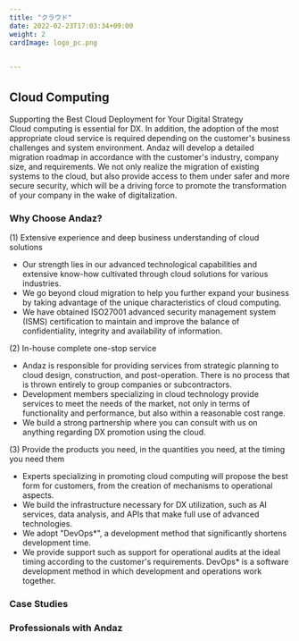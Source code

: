 ```yaml
---
title: "クラウド"
date: 2022-02-23T17:03:34+09:00
weight: 2
cardImage: logo_pc.png

 
---
```


##  Cloud Computing　
Supporting the Best Cloud Deployment for Your Digital Strategy      
Cloud computing is essential for DX. In addition, the adoption of the most appropriate cloud service is required depending on the customer's business challenges and system environment. Andaz will develop a detailed migration roadmap in accordance with the customer's industry, company size, and requirements. We not only realize the migration of existing systems to the cloud, but also provide access to them under safer and more secure security, which will be a driving force to promote the transformation of your company in the wake of digitalization.

### Why Choose Andaz?

(1)	Extensive experience and deep business understanding of cloud solutions
* Our strength lies in our advanced technological capabilities and extensive know-how cultivated through cloud solutions for various industries.
* We go beyond cloud migration to help you further expand your business by taking advantage of the unique characteristics of cloud computing.
* We have obtained ISO27001 advanced security management system (ISMS) certification to maintain and improve the balance of confidentiality, integrity and availability of information.   
  
(2) In-house complete one-stop service
* Andaz is responsible for providing services from strategic planning to cloud design, construction, and post-operation. There is no process that is thrown entirely to group companies or subcontractors.
* Development members specializing in cloud technology provide services to meet the needs of the market, not only in terms of functionality and performance, but also within a reasonable cost range.
* We build a strong partnership where you can consult with us on anything regarding DX promotion using the cloud.

(3) Provide the products you need, in the quantities you need, at the timing you need them
* Experts specializing in promoting cloud computing will propose the best form for customers, from the creation of mechanisms to operational aspects.
* We build the infrastructure necessary for DX utilization, such as AI services, data analysis, and APIs that make full use of advanced technologies.
* We adopt "DevOps*", a development method that significantly shortens development time.
* We provide support such as support for operational audits at the ideal timing according to the customer's requirements.
DevOps* is a software development method in which development and operations work together.

### Case Studies

### Professionals with Andaz
